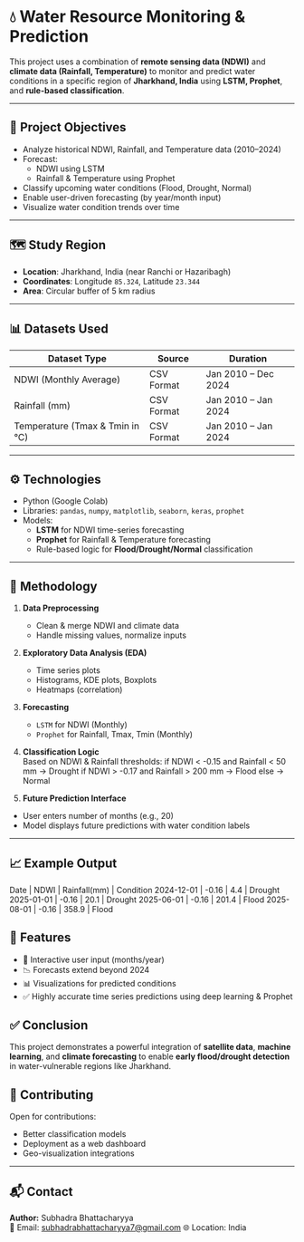 # 💧 Water Resource Monitoring & Prediction

This project uses a combination of **remote sensing data (NDWI)** and **climate data (Rainfall, Temperature)** to monitor and predict water conditions in a specific region of **Jharkhand, India** using **LSTM, Prophet**, and **rule-based classification**.

---

## 🚀 Project Objectives

- Analyze historical NDWI, Rainfall, and Temperature data (2010–2024)
- Forecast:
  - NDWI using LSTM
  - Rainfall & Temperature using Prophet
- Classify upcoming water conditions (Flood, Drought, Normal)
- Enable user-driven forecasting (by year/month input)
- Visualize water condition trends over time

---

## 🗺️ Study Region

- **Location**: Jharkhand, India (near Ranchi or Hazaribagh)
- **Coordinates**: Longitude `85.324`, Latitude `23.344`
- **Area**: Circular buffer of 5 km radius

---

## 📊 Datasets Used

| Dataset Type | Source | Duration |
|--------------|--------|----------|
| NDWI (Monthly Average) | CSV Format | Jan 2010 – Dec 2024 |
| Rainfall (mm) | CSV Format | Jan 2010 – Jan 2024 |
| Temperature (Tmax & Tmin in °C) | CSV Format | Jan 2010 – Jan 2024 |

---

## ⚙️ Technologies

- Python (Google Colab)
- Libraries: `pandas`, `numpy`, `matplotlib`, `seaborn`, `keras`, `prophet`
- Models:
  - **LSTM** for NDWI time-series forecasting
  - **Prophet** for Rainfall & Temperature forecasting
  - Rule-based logic for **Flood/Drought/Normal** classification

---

## 🧪 Methodology

1. **Data Preprocessing**  
   - Clean & merge NDWI and climate data  
   - Handle missing values, normalize inputs

2. **Exploratory Data Analysis (EDA)**  
   - Time series plots  
   - Histograms, KDE plots, Boxplots  
   - Heatmaps (correlation)

3. **Forecasting**
   - `LSTM` for NDWI (Monthly)
   - `Prophet` for Rainfall, Tmax, Tmin (Monthly)

4. **Classification Logic**  
   Based on NDWI & Rainfall thresholds:
if NDWI < -0.15 and Rainfall < 50 mm → Drought
if NDWI > -0.17 and Rainfall > 200 mm → Flood
else → Normal



5. **Future Prediction Interface**  
- User enters number of months (e.g., 20)  
- Model displays future predictions with water condition labels

---

## 📈 Example Output

Date | NDWI | Rainfall(mm) | Condition
2024-12-01 | -0.16 | 4.4 | Drought
2025-01-01 | -0.16 | 20.1 | Drought
2025-06-01 | -0.16 | 201.4 | Flood
2025-08-01 | -0.16 | 358.9 | Flood


## 📌 Features

- 📅 Interactive user input (months/year)
- 📉 Forecasts extend beyond 2024
- 📊 Visualizations for predicted conditions
- ✅ Highly accurate time series predictions using deep learning & Prophet


## ✅ Conclusion

This project demonstrates a powerful integration of **satellite data**, **machine learning**, and **climate forecasting** to enable **early flood/drought detection** in water-vulnerable regions like Jharkhand.



## 🤝 Contributing

Open for contributions:
- Better classification models
- Deployment as a web dashboard
- Geo-visualization integrations

---

## 📬 Contact

**Author:** Subhadra Bhattacharyya  
📧 Email: subhadrabhattacharyya7@gmail.com
🌐 Location: India  
